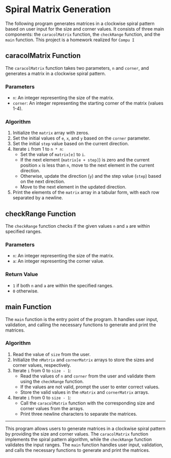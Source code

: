 # Spiral Matrix Generation

The following program generates matrices in a clockwise spiral pattern based on user input for the size and corner values. It consists of three main components: the `caracolMatrix` function, the `checkRange` function, and the `main` function. This project is a homework realized for `Compu I` 

## caracolMatrix Function

The `caracolMatrix` function takes two parameters, `n` and `corner`, and generates a matrix in a clockwise spiral pattern.

### Parameters
- `n`: An integer representing the size of the matrix.
- `corner`: An integer representing the starting corner of the matrix (values 1-4).

### Algorithm
1. Initialize the `matrix` array with zeros.
2. Set the initial values of `e`, `x`, and `y` based on the `corner` parameter.
3. Set the initial `step` value based on the current direction.
4. Iterate `i` from 1 to `n * n`:
   - Set the value of `matrix[e]` to `i`.
   - If the next element (`matrix[e + step]`) is zero and the current position `x` is less than `n`, move to the next element in the current direction.
   - Otherwise, update the direction (`y`) and the step value (`step`) based on the next direction.
   - Move to the next element in the updated direction.
5. Print the elements of the `matrix` array in a tabular form, with each row separated by a newline.

## checkRange Function

The `checkRange` function checks if the given values `n` and `a` are within specified ranges.

### Parameters
- `n`: An integer representing the size of the matrix.
- `a`: An integer representing the corner value.

### Return Value
- `1` if both `n` and `a` are within the specified ranges.
- `0` otherwise.

## main Function

The `main` function is the entry point of the program. It handles user input, validation, and calling the necessary functions to generate and print the matrices.

### Algorithm
1. Read the value of `size` from the user.
2. Initialize the `nMatrix` and `cornerMatrix` arrays to store the sizes and corner values, respectively.
3. Iterate `i` from 0 to `size - 1`:
   - Read the values of `n` and `corner` from the user and validate them using the `checkRange` function.
   - If the values are not valid, prompt the user to enter correct values.
   - Store the valid values in the `nMatrix` and `cornerMatrix` arrays.
4. Iterate `i` from 0 to `size - 1`:
   - Call the `caracolMatrix` function with the corresponding size and corner values from the arrays.
   - Print three newline characters to separate the matrices.

---

This program allows users to generate matrices in a clockwise spiral pattern by providing the size and corner values. The `caracolMatrix` function implements the spiral pattern algorithm, while the `checkRange` function validates the input ranges. The `main` function handles user input, validation, and calls the necessary functions to generate and print the matrices.
